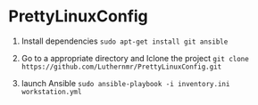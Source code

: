 # PrettyLinuxConfig

1. Install dependencies
   `sudo apt-get install git ansible`

2. Go to a appropriate directory and Iclone the project
   `git clone https://github.com/Luthernmr/PrettyLinuxConfig.git`

3. launch Ansible
   `sudo ansible-playbook -i inventory.ini workstation.yml`
   

